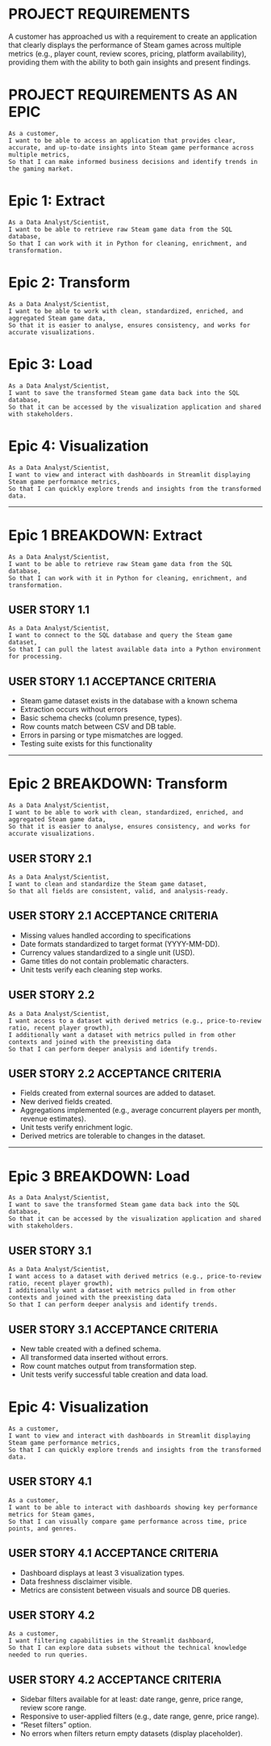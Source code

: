 # PROJECT REQUIREMENTS
A customer has approached us with a requirement to create an application that clearly displays the performance of Steam games across multiple metrics (e.g., player count, review scores, pricing, platform availability), providing them with the ability to both gain insights and present findings.

# PROJECT REQUIREMENTS AS AN EPIC
```
As a customer,
I want to be able to access an application that provides clear, accurate, and up-to-date insights into Steam game performance across multiple metrics,
So that I can make informed business decisions and identify trends in the gaming market.
```

# Epic 1: Extract

```
As a Data Analyst/Scientist,
I want to be able to retrieve raw Steam game data from the SQL database,
So that I can work with it in Python for cleaning, enrichment, and transformation.
```

# Epic 2: Transform
```
As a Data Analyst/Scientist,
I want to be able to work with clean, standardized, enriched, and aggregated Steam game data,
So that it is easier to analyse, ensures consistency, and works for accurate visualizations.
```

# Epic 3: Load
```
As a Data Analyst/Scientist,
I want to save the transformed Steam game data back into the SQL database,
So that it can be accessed by the visualization application and shared with stakeholders.
```

# Epic 4: Visualization
```
As a Data Analyst/Scientist,
I want to view and interact with dashboards in Streamlit displaying Steam game performance metrics,
So that I can quickly explore trends and insights from the transformed data.
```

---

# Epic 1 BREAKDOWN: Extract

```
As a Data Analyst/Scientist,
I want to be able to retrieve raw Steam game data from the SQL database,
So that I can work with it in Python for cleaning, enrichment, and transformation.
```

## USER STORY 1.1

```
As a Data Analyst/Scientist,
I want to connect to the SQL database and query the Steam game dataset,
So that I can pull the latest available data into a Python environment for processing.
```

## USER STORY 1.1 ACCEPTANCE CRITERIA
* Steam game dataset exists in the database with a known schema
* Extraction occurs without errors
* Basic schema checks (column presence, types).
* Row counts match between CSV and DB table.
* Errors in parsing or type mismatches are logged.
* Testing suite exists for this functionality

---

# Epic 2 BREAKDOWN: Transform

```
As a Data Analyst/Scientist,
I want to be able to work with clean, standardized, enriched, and aggregated Steam game data,
So that it is easier to analyse, ensures consistency, and works for accurate visualizations.
```

## USER STORY 2.1

```
As a Data Analyst/Scientist,
I want to clean and standardize the Steam game dataset,
So that all fields are consistent, valid, and analysis-ready.
```

## USER STORY 2.1 ACCEPTANCE CRITERIA
* Missing values handled according to specifications
* Date formats standardized to target format (YYYY-MM-DD).
* Currency values standardized to a single unit (USD).
* Game titles do not contain problematic characters.
* Unit tests verify each cleaning step works.

## USER STORY 2.2

```
As a Data Analyst/Scientist,
I want access to a dataset with derived metrics (e.g., price-to-review ratio, recent player growth),
I additionally want a dataset with metrics pulled in from other contexts and joined with the preexisting data
So that I can perform deeper analysis and identify trends.
```

## USER STORY 2.2 ACCEPTANCE CRITERIA
* Fields created from external sources are added to dataset.
* New derived fields created.
* Aggregations implemented (e.g., average concurrent players per month, revenue estimates).
* Unit tests verify enrichment logic.
* Derived metrics are tolerable to changes in the dataset.


---

# Epic 3 BREAKDOWN: Load
```
As a Data Analyst/Scientist,
I want to save the transformed Steam game data back into the SQL database,
So that it can be accessed by the visualization application and shared with stakeholders.
```

## USER STORY 3.1

```
As a Data Analyst/Scientist,
I want access to a dataset with derived metrics (e.g., price-to-review ratio, recent player growth),
I additionally want a dataset with metrics pulled in from other contexts and joined with the preexisting data
So that I can perform deeper analysis and identify trends.
```

## USER STORY 3.1 ACCEPTANCE CRITERIA
* New table created with a defined schema.
* All transformed data inserted without errors.
* Row count matches output from transformation step.
* Unit tests verify successful table creation and data load.


# Epic 4: Visualization
```
As a customer,
I want to view and interact with dashboards in Streamlit displaying Steam game performance metrics,
So that I can quickly explore trends and insights from the transformed data.
```

## USER STORY 4.1

```
As a customer,
I want to be able to interact with dashboards showing key performance metrics for Steam games,
So that I can visually compare game performance across time, price points, and genres.
```

## USER STORY 4.1 ACCEPTANCE CRITERIA
* Dashboard displays at least 3 visualization types.
* Data freshness disclaimer visible.
* Metrics are consistent between visuals and source DB queries.


## USER STORY 4.2

```
As a customer,
I want filtering capabilities in the Streamlit dashboard,
So that I can explore data subsets without the technical knowledge needed to run queries.
```

## USER STORY 4.2 ACCEPTANCE CRITERIA
* Sidebar filters available for at least: date range, genre, price range, review score range.
* Responsive to user-applied filters (e.g., date range, genre, price range).
* “Reset filters” option.
* No errors when filters return empty datasets (display placeholder).
